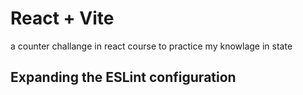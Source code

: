 # React + Vite

a counter challange in react course to practice my knowlage in state

## Expanding the ESLint configuration
